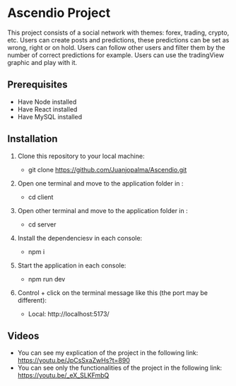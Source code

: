 # Ascendio Project
This project consists of a social network with themes: forex, trading, crypto, etc. 
Users can create posts and predictions, these predictions can be set as wrong, right or on hold. 
Users can follow other users and filter them by the number of correct predictions for example.
Users can use the tradingView graphic and play with it. 

## Prerequisites
- Have Node installed 
- Have React installed
- Have MySQL installed

## Installation
1. Clone this repository to your local machine: 
   - git clone https://github.com/Juanjopalma/Ascendio.git

2. Open one terminal and move to the application folder in :
   - cd client
  
3. Open other terminal and move to the application folder in :
   - cd server

4. Install the dependenciesv in each console:
   - npm i

5. Start the application in each console:
   - npm run dev

6. Control + click on the terminal message like this (the port may be different):
   - Local:   http://localhost:5173/

## Videos 
- You can see my explication of the project in the following link: https://youtu.be/JpCsSxaZwHs?t=890
- You can see only the functionalities of the project in the following link: https://youtu.be/_eX_SLKFmbQ
